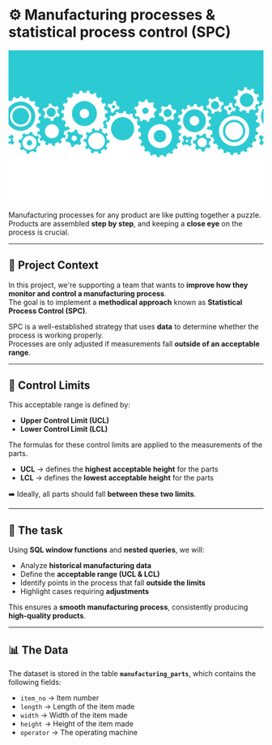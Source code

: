 # ⚙️ Manufacturing processes & statistical process control (SPC)

![Manufacturing Process](manufacturing.jpg)

Manufacturing processes for any product are like putting together a puzzle.  
Products are assembled **step by step**, and keeping a **close eye** on the process is crucial.

---

## 🎯 Project Context

In this project, we're supporting a team that wants to **improve how they monitor and control a manufacturing process**.  
The goal is to implement a **methodical approach** known as **Statistical Process Control (SPC)**.  

SPC is a well-established strategy that uses **data** to determine whether the process is working properly.  
Processes are only adjusted if measurements fall **outside of an acceptable range**.

---

## 📐 Control Limits

This acceptable range is defined by:

- **Upper Control Limit (UCL)**  
- **Lower Control Limit (LCL)**  

The formulas for these control limits are applied to the measurements of the parts.

- **UCL** → defines the **highest acceptable height** for the parts  
- **LCL** → defines the **lowest acceptable height** for the parts  

➡️ Ideally, all parts should fall **between these two limits**.

---

## 🧮 The task

Using **SQL window functions** and **nested queries**, we will:

- Analyze **historical manufacturing data**  
- Define the **acceptable range (UCL & LCL)**  
- Identify points in the process that fall **outside the limits**  
- Highlight cases requiring **adjustments**

This ensures a **smooth manufacturing process**, consistently producing **high-quality products**.

---

## 📊 The Data

The dataset is stored in the table **`manufacturing_parts`**, which contains the following fields:

- `item_no` → Item number  
- `length` → Length of the item made  
- `width` → Width of the item made  
- `height` → Height of the item made  
- `operator` → The operating machine  
